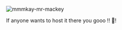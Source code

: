 ![mmmkay-mr-mackey](https://github.com/user-attachments/assets/5c7a2e7d-0880-4143-ac13-f287f0bf0917)

If anyone wants to host it there you gooo !! 😤!

